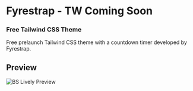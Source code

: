 # Fyrestrap - TW Coming Soon
### Free Tailwind CSS Theme
 Free prelaunch Tailwind CSS theme with a countdown timer developed by Fyrestrap.
 
 ## Preview
![BS Lively Preview](https://www.fyrestrap.com/assets/img/screenshot/launch.png)

